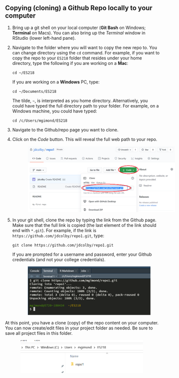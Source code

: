 ## Copying (cloning) a Github Repo locally to your computer

1. Bring up a git shell on your local computer (**Git Bash** on Windows; **Terminal** on Macs). You can also bring up the *Terminal* window in RStudio (lower left-hand pane).
2. Navigate to the folder where you will want to copy the new repo to. You can change directory using the `cd` command. For example, if you want to copy the repo to your `ES218` folder that resides under your home directory, type the following if you are working on a **Mac**:

   ```{r}
   cd ~/ES218
   ```

   If you are working on a **Windows** PC, type:
   
   ```{r}
   cd ~/Documents/ES218 
   ```    
   The tilde, `~`, is interpreted as you home directory. Alternatively, you could have typed the full directory path to your folder. For example, on a Windows machine, you could have typed:
   
   ```{r}
   cd /c/Users/mgimond/ES218
   ```  

3. Navigate to the Github/repo page you want to clone.

4. Click on the *Code* button. This will reveal the full web path to your repo.

   <img src="img/github_repo_link.png" width="700px" hspace="50"/>

5. In your git shell, clone the repo by typing the link from the Github page. Make sure that the full link is copied (the last element of the link should end with `*.git`). For example, if the link is `https://github.com/jdcolby/repo1.git`, type: 

   ```{r}
   git clone https://github.com/jdcolby/repo1.git
   ```
    If you are prompted for a username and password, enter your Github credentials (and not your college credentials).   
    
   <img src="img/repo_clone_shell.PNG" width="400px" hspace="50"/>

  At this point, you have a clone (copy) of the repo content on your computer. You can now create/edit files in your project folder as needed. Be sure to save all project files in this folder.

   <img src="img/local_repo_folder.PNG" width="400px" hspace="50"/>
